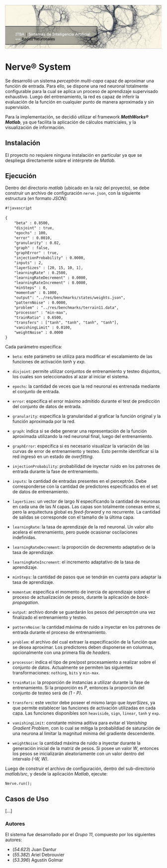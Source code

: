 ![...](res/images/header.jpg)

# Nerve® System

Se desarrolló un sistema _perceptrón multi-capa_ capaz de aproximar una
función de entrada. Para ello, se dispone una red neuronal totalmente
configurable para la cual se aplica un proceso de aprendizaje supervisado
exhaustivo. Luego del entrenamiento, la red es capaz de inferir la evaluación
de la función en cualquier punto de manera aproximada y sin supervisión.

Para la implementación, se decidió utilizar el framework
**_MathWorks® Matlab_**, ya que facilita la aplicación de cálculos
matriciales, y la visualización de información.

## Instalación

El proyecto no requiere ninguna instalación en particular ya que se despliega
directamente sobre el intérprete de _Matlab_.

## Ejecución

Dentro del directorio *matlab* (ubicado en la raíz del proyecto), se debe
construir un archivo de configuración `nerve.json`, con la siguiente
estructura (en formato _JSON_):

```
#!javascript

{
	"beta" : 0.8500,
	"disjoint" : true,
	"epochs" : 100,
	"error" : 0.0010,
	"granularity" : 0.02,
	"graph" : false,
	"graphError" : true,
	"injectionProbability" : 0.0000,
	"inputs" : 2,
	"layerSizes" : [20, 15, 10, 1],
	"learningRate" : 0.2500,
	"learningRateDecrement" : 0.0000,
	"learningRateIncrement" : 0.0000,
	"minSteps" : 0,
	"momentum" : 0.1000,
	"output": "../res/benchmarks/states/weights.json",
	"patternNoise" : 0.0000,
	"problem" : "../res/benchmarks/terrain11.data",
	"processor" : "min-max",
	"trainRatio" : 0.6500,
	"transfers" : ["tanh", "tanh", "tanh", "tanh"],
	"vanishingLimit" : 0.0100,
	"weightNoise" : 0.0000
}

```

Cada parámetro especifica:

* `beta`: este parámetro se utiliza para modificar el escalamiento de las
funciones de activación _tanh_ y _exp_.

* `disjoint`: permite utilizar conjuntos de entrenamiento y testeo disjuntos,
los cuales son seleccionados al azar al iniciar el sistema.

* `epochs`: la cantidad de veces que la red neuronal es entrenada mediante el
conjunto de entrada.

* `error`: especifica el error máximo admitido durante el test de predicción
del conjunto de datos de entrada.

* `granularity`: especifica la granularidad al graficar la función original y
la función aproximada por la red.

* `graph`: indica si se debe generar una representación de la función
aproximada utilizando la red neuronal final, luego del entrenamiento.

* `graphError`: especifica si es necesario visualizar la variación de las
curvas de error de entrenamiento y testeo. Esto permite identificar si la red
ingresó en un estado de _overfitting_.

* `injectionProbability`: probabilidad de inyectar ruido en los patrones de
entrada durante la fase de entrenamiento.

* `inputs`: la cantidad de entradas presentes en el perceptrón. Debe
corresponderse con la cantidad de predictores especificados en el set de datos
de entrenamiento.

* `layerSizes`: un vector de largo _N_ especificando la cantidad de neuronas
en cada una de las _N_ capas. Las capas son totalmente conexas entre sí, pero
la arquitectura global es _feed-forward_ y no recurrente. La cantidad de
salidas se corresponde con el tamaño de la última capa.

* `learningRate`: la tasa de aprendizaje de la red neuronal. Un valor alto
acelera el entrenamiento, pero puede ocasionar oscilaciones indefinidas.

* `learningRateDecrement`: la proporción de decremento adaptativo de la tasa
de aprendizaje.

* `learningRateIncrement`: el incremento adaptativo de la tasa de aprendizaje.

* `minSteps`: la cantidad de pasos que se tendrán en cuenta para adaptar la
tasa de aprendizaje.

* `momentum`: especifica el momento de inercia de aprendizaje sobre el proceso
de actualización de pesos, durante la aplicación de _back-propagation_.

* `output`: archivo donde se guardarán los pesos del perceptrón una vez finalizado el entrenamiento y testeo.

* `patternNoise`: la cantidad máxima de ruido a inyectar en los patrones de
entrada durante el proceso de entrenamiento.

* `problem`: el archivo del cual extraer la especificación de la función que
se desea aproximar. Los predictores deben disponerse en columnas,
opcionalmente con una primera fila de _headers_.

* `processor`: indica el tipo de pre/post procesamiento a realizar sobre el
conjunto de datos. Actualmente se permiten las siguientes transformaciones:
`nothing`, `bits` y `min-max`.

* `trainRatio`: la proporción de instancias a utilizar durante la fase de
entrenamiento. Si la proporción es _P_, entonces la proporción del conjunto de
testeo será de _(1 - P)_.

* `transfers`: este vector debe poseer el mismo largo que _layerSizes_, ya que
permite establecer las funciones de activación utilizadas en cada capa. Las
funciones disponibles son `heaviside`, `sign`, `linear`, `tanh` y `exp`.

* `vanishingLimit`: constante mínima aditiva para evitar el
_Vanishing Gradient Problem_, con lo cual se mitiga la probabildiad de
saturación de una neurona al limitar la magnitud mínima del gradiente
descendente.

* `weightNoise`: la cantidad máxima de ruido a inyectar durante la generación
inicial de la matriz de pesos. Si posee un valor _W_, entonces los pesos se
inicializarán aleatoriamente con un valor dentro del intervalo _(-W, W)_.

Luego de construir el archivo de configuración, dentro del sub-directorio
*matlab/src*, y desde la aplicación _Matlab_, ejecute:

	Nerve.run();

## Casos de Uso

[...]

### Autores

El sistema fue desarrollado por el _Grupo 11_, compuesto por los siguientes
autores:

* (*54.623*) Juan Dantur
* (*55.382*) Ariel Debrouvier
* (*53.396*) Agustín Golmar
